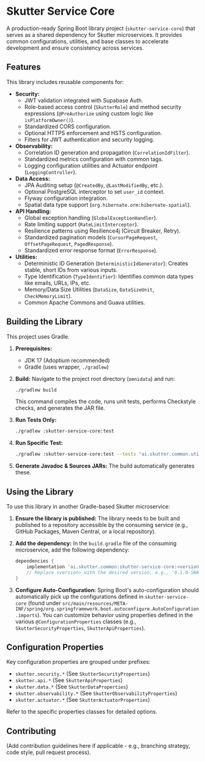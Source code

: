 # Skutter Service Core

A production-ready Spring Boot library project (`skutter-service-core`) that serves as a shared dependency for Skutter microservices. It provides common configurations, utilities, and base classes to accelerate development and ensure consistency across services.

## Features

This library includes reusable components for:

*   **Security:**
    *   JWT validation integrated with Supabase Auth.
    *   Role-based access control (`SkutterRole`) and method security expressions (`@PreAuthorize` using custom logic like `isPlatformOwner()`).
    *   Standardized CORS configuration.
    *   Optional HTTPS enforcement and HSTS configuration.
    *   Filters for JWT authentication and security logging.
*   **Observability:**
    *   Correlation ID generation and propagation (`CorrelationIdFilter`).
    *   Standardized metrics configuration with common tags.
    *   Logging configuration utilities and Actuator endpoint (`LoggingController`).
*   **Data Access:**
    *   JPA Auditing setup (`@CreatedBy`, `@LastModifiedBy`, etc.).
    *   Optional PostgreSQL interceptor to set `user_id` context.
    *   Flyway configuration integration.
    *   Spatial data type support (`org.hibernate.orm:hibernate-spatial`).
*   **API Handling:**
    *   Global exception handling (`GlobalExceptionHandler`).
    *   Rate limiting support (`RateLimitInterceptor`).
    *   Resilience patterns using Resilience4j (Circuit Breaker, Retry).
    *   Standardized pagination models (`CursorPageRequest`, `OffsetPageRequest`, `PagedResponse`).
    *   Standardized error response format (`ErrorResponse`).
*   **Utilities:**
    *   Deterministic ID Generation (`DeterministicIdGenerator`): Creates stable, short IDs from various inputs.
    *   Type Identification (`TypeIdentifier`): Identifies common data types like emails, URLs, IPs, etc.
    *   Memory/Data Size Utilities (`DataSize`, `DataSizeUnit`, `CheckMemoryLimit`).
    *   Common Apache Commons and Guava utilities.

## Building the Library

This project uses Gradle.

1.  **Prerequisites:**
    *   JDK 17 (Adoptium recommended)
    *   Gradle (uses wrapper, `./gradlew`)

2.  **Build:** Navigate to the project root directory (`omnidata`) and run:
    ```bash
    ./gradlew build
    ```
    This command compiles the code, runs unit tests, performs Checkstyle checks, and generates the JAR file.

3.  **Run Tests Only:**
    ```bash
    ./gradlew :skutter-service-core:test
    ```

4.  **Run Specific Test:**
    ```bash
    ./gradlew :skutter-service-core:test --tests "ai.skutter.common.util.DeterministicIdGeneratorTest"
    ```

5.  **Generate Javadoc & Sources JARs:** The build automatically generates these.

## Using the Library

To use this library in another Gradle-based Skutter microservice:

1.  **Ensure the library is published:** The library needs to be built and published to a repository accessible by the consuming service (e.g., GitHub Packages, Maven Central, or a local repository).

2.  **Add the dependency:** In the `build.gradle` file of the consuming microservice, add the following dependency:
    ```gradle
    dependencies {
        implementation 'ai.skutter.common:skutter-service-core:<version>'
        // Replace <version> with the desired version, e.g., '0.1.0-SNAPSHOT'
    }
    ```

3.  **Configure Auto-Configuration:** Spring Boot's auto-configuration should automatically pick up the configurations defined in `skutter-service-core` (found under `src/main/resources/META-INF/spring/org.springframework.boot.autoconfigure.AutoConfiguration.imports`). You can customize behavior using properties defined in the various `@ConfigurationProperties` classes (e.g., `SkutterSecurityProperties`, `SkutterApiProperties`).

## Configuration Properties

Key configuration properties are grouped under prefixes:

*   `skutter.security.*` (See `SkutterSecurityProperties`)
*   `skutter.api.*` (See `SkutterApiProperties`)
*   `skutter.data.*` (See `SkutterDataProperties`)
*   `skutter.observability.*` (See `SkutterObservabilityProperties`)
*   `skutter.actuator.*` (See `SkutterActuatorProperties`)

Refer to the specific properties classes for detailed options.

## Contributing

(Add contribution guidelines here if applicable - e.g., branching strategy, code style, pull request process).
